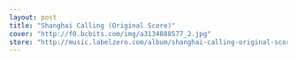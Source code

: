 ```yaml
---
layout: post
title: "Shanghai Calling (Original Score)"
cover: "http://f0.bcbits.com/img/a3134888577_2.jpg"
store: "http://music.labelzero.com/album/shanghai-calling-original-score?pk=170"
---
```

